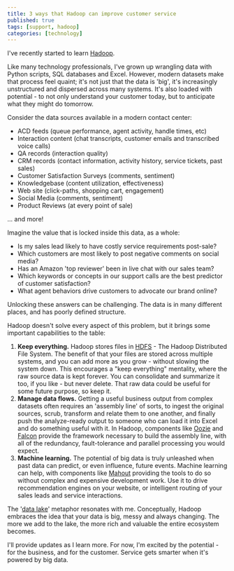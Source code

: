 ```yaml
---
title: 3 ways that Hadoop can improve customer service
published: true
tags: [support, hadoop]
categories: [technology]
---
```


I've recently started to learn
[Hadoop](http://readwrite.com/2013/05/23/hadoop-what-it-is-and-how-it-works).

Like many technology professionals, I've grown up wrangling data with
Python scripts, SQL databases and Excel. However, modern datasets make
that process feel quaint; it's not just that the data is 'big', it's
increasingly unstructured and dispersed across many systems. It's also
loaded with potential - to not only understand your customer today, but
to anticipate what they might do tomorrow.

Consider the data sources available in a modern contact center:

-   ACD feeds (queue performance, agent activity, handle times, etc)
-   Interaction content (chat transcripts, customer emails and
    transcribed voice calls)
-   QA records (interaction quality)
-   CRM records (contact information, activity history, service tickets,
    past sales)
-   Customer Satisfaction Surveys (comments, sentiment)
-   Knowledgebase (content utilization, effectiveness)
-   Web site (click-paths, shopping cart, engagement)
-   Social Media (comments, sentiment)
-   Product Reviews (at every point of sale)

... and more!

Imagine the value that is locked inside this data, as a whole:

-   Is my sales lead likely to have costly service requirements
    post-sale?
-   Which customers are most likely to post negative comments on social
    media?
-   Has an Amazon 'top reviewer' been in live chat with our sales team?
-   Which keywords or concepts in our support calls are the best
    predictor of customer satisfaction?
-   What agent behaviors drive customers to advocate our brand online?

Unlocking these answers can be challenging. The data is in many
different places, and has poorly defined structure.

Hadoop doesn't solve every aspect of this problem, but it brings some
important capabilities to the table:

1.  **Keep everything.** Hadoop stores files in
    [HDFS](http://www.ibm.com/developerworks/library/wa-introhdfs/) -
    The Hadoop Distributed File System. The benefit of that your files
    are stored across multiple systems, and you can add more as you grow - 
    without slowing the system down. This encourages a "keep
    everything" mentality, where the raw source data is kept forever.
    You can consolidate and summarize it too, if you like - but never
    delete. That raw data could be useful for some future purpose, so
    keep it.
2.  **Manage data flows.** Getting a useful business output from
    complex datasets often requires an 'assembly line' of sorts, to
    ingest the original sources, scrub, transform and relate them to one
    another, and finally push the analyze-ready output to someone who
    can load it into Excel and do something useful with it. In Hadoop,
    components like [Oozie](http://oozie.apache.org/) and
    [Falcon](http://hortonworks.com/hadoop/falcon/) provide the
    framework necessary to build the assembly line, with all of the
    redundancy, fault-tolerance and parallel processing you would
    expect.
3.  **Machine learning.** The potential of big data is truly unleashed
    when past data can predict, or even influence, future events.
    Machine learning can help, with components like
    [Mahout](http://mahout.apache.org/) providing the tools to do so
    without complex and expensive development work. Use it to drive
    recommendation engines on your website, or intelligent routing of
    your sales leads and service interactions.

The '[data lake](http://en.wiktionary.org/wiki/data_lake)' metaphor
resonates with me. Conceptually, Hadoop embraces the idea that your
data is big, messy and always changing. The more we add to the lake,
the more rich and valuable the entire ecosystem becomes.

I'll provide updates as I learn more. For now, I'm excited by the
potential - for the business, and for the customer. Service gets
smarter when it's powered by big data.
